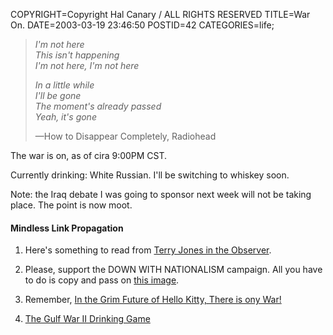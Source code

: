 COPYRIGHT=Copyright Hal Canary / ALL RIGHTS RESERVED
TITLE=War On.
DATE=2003-03-19 23:46:50
POSTID=42
CATEGORIES=life;

> _I'm not here  
> This isn't happening  
> I'm not here, I'm not here_
> 
> _In a little while  
> I'll be gone  
> The moment's already passed  
> Yeah, it's gone_
> 
> —How to Disappear Completely, Radiohead

The war is on, as of cira 9:00PM CST.

Currently drinking: White Russian. I'll be switching to whiskey soon.

Note: the Iraq debate I was going to sponsor next week will not be taking place. The point is now moot.

#### Mindless Link Propagation

1) Here's something to read from [Terry Jones in the Observer](http://www.observer.co.uk/iraq/story/0,12239,905990,00.html).

2) Please, support the DOWN WITH NATIONALISM campaign. All you have to do is copy and pass on [this image](/images/down-with-nationalism.png).

3) Remember, [In the Grim Future of Hello Kitty, There is ony War!](http://onastick.net/sitz/images/)

4) [The Gulf War II Drinking Game](http://www.gulfwardrinkinggame.com/)
